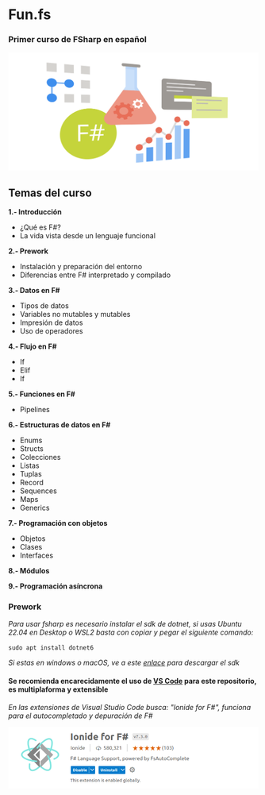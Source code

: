 # Fun.fs

### Primer curso de FSharp en español

![](/Sources/fsharp.svg)

## Temas del curso


**1.- Introducción**
  - ¿Qué es F#? 
  -  La vida vista desde un lenguaje funcional

**2.- Prework**
  - Instalación y preparación del entorno
  - Diferencias entre F# interpretado y compilado

**3.- Datos en F#**
  - Tipos de datos
  - Variables no mutables y mutables
  - Impresión de datos
  - Uso de operadores

**4.- Flujo en F#**
  - If
  - Elif
  - If

**5.- Funciones en F#**
  - Pipelines

**6.- Estructuras de datos en F#**
  - Enums
  - Structs
  - Colecciones
  - Listas
  - Tuplas
  - Record
  - Sequences
  - Maps
  - Generics

**7.- Programación con objetos** 
  - Objetos
  - Clases
  - Interfaces

**8.- Módulos**

**9.- Programación asíncrona**


### Prework 

_Para usar fsharp es necesario instalar el sdk de dotnet, si usas Ubuntu 22.04 en Desktop o WSL2 basta con copiar y pegar el siguiente comando:_

```
sudo apt install dotnet6
```

_Si estas en windows o macOS, ve a este [enlace](https://dotnet.microsoft.com/en-us/download) para descargar el sdk_

#### Se recomienda encarecidamente el uso de [VS Code](https://code.visualstudio.com/Download) para este repositorio, es multiplaforma y extensible

_En las extensiones de Visual Studio Code busca: "Ionide for F#", funciona para el autocompletado y depuración de F#_

![](/Sources/Ionide.png)






